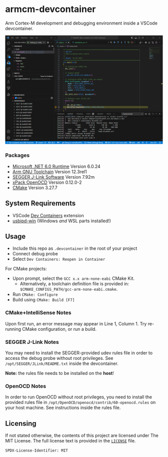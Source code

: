 # armcm-devcontainer
Arm Cortex-M development and debugging environment inside a VSCode devcontainer.

![Screenshot](scr.PNG)

### Packages
* [Microsoft .NET 6.0 Runtime](https://dotnet.microsoft.com/en-us/download/dotnet/6.0) Version 6.0.24
* [Arm GNU Toolchain](https://developer.arm.com/downloads/-/arm-gnu-toolchain-downloads) Version 12.3rel1
* [SEGGER J-Link Software](https://www.segger.com/downloads/jlink/) Version 7.92m
* [xPack OpenOCD](https://github.com/xpack-dev-tools/openocd-xpack) Version 0.12.0-2
* [CMake](https://cmake.org/download) Version 3.27.7

## System Requirements
* VSCode [Dev Containers](https://marketplace.visualstudio.com/items?itemName=ms-vscode-remote.remote-containers) extension
* [usbipd-win](https://learn.microsoft.com/en-us/windows/wsl/connect-usb) (Windows *and* WSL parts installed!)

## Usage
* Include this repo as `.devcontainer` in the root of your project
* Connect debug probe
* Select `Dev Containers: Reopen in Container`

For CMake projects:
* Upon prompt, select the `GCC x.x arm-none-eabi` CMake Kit. 
  * Alternatively, a toolchain definition file is provided in: `$CMAKE_CONFIGS_PATH/gcc-arm-none-eabi.cmake`.
* Run `CMake: Configure`
* Build using `CMake: Build [F7]`

### CMake+IntelliSense Notes
Upon first run, an error message may appear in Line 1, Column 1. Try re-running CMake configuration, or run a build.

### SEGGER J-Link Notes
You may need to install the SEGGER-provided udev rules file in order to access the debug probe without root privileges. See `/opt/SEGGER/JLink/README.txt` inside the devcontainer.

**Note:** the rules file needs to be installed on the **host**!

### OpenOCD Notes
In order to run OpenOCD without root privileges, you need to install the provided rules file in `/opt/OpenOCD/openocd/contrib/60-openocd.rules` on your host machine. See instructions inside the rules file.

## Licensing

If not stated otherwise, the contents of this project are licensed under The MIT License. The full license text is provided in the [`LICENSE`](LICENSE) file.

    SPDX-License-Identifier: MIT